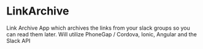 # LinkArchive
Link Archive App which archives the links from your slack groups so you can read them later. Will utilize PhoneGap / Cordova, Ionic, Angular and the Slack API
